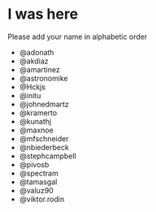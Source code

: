 # I was here

Please add your name in alphabetic order

* @adonath
* @akdiaz
* @amartinez
* @astronomike
* @Hckjs
* @initu
* @johnedmartz
* @kramerto
* @kunathj
* @maxnoe
* @mfschneider
* @nbiederbeck
* @stephcampbell 
* @pivosb 
* @spectram
* @tamasgal
* @valuz90
* @viktor.rodin
